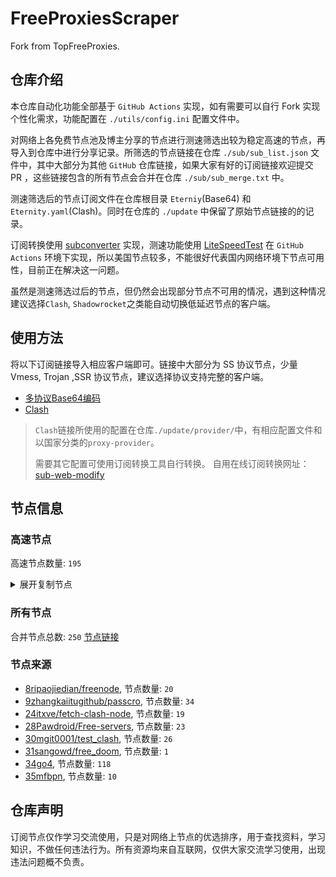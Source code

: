 # FreeProxiesScraper

Fork from TopFreeProxies.

## 仓库介绍
本仓库自动化功能全部基于 `GitHub Actions` 实现，如有需要可以自行 Fork 实现个性化需求，功能配置在 `./utils/config.ini` 配置文件中。

对网络上各免费节点池及博主分享的节点进行测速筛选出较为稳定高速的节点，再导入到仓库中进行分享记录。所筛选的节点链接在仓库 `./sub/sub_list.json` 文件中，其中大部分为其他 `GitHub` 仓库链接，如果大家有好的订阅链接欢迎提交 PR ，这些链接包含的所有节点会合并在仓库 `./sub/sub_merge.txt` 中。

测速筛选后的节点订阅文件在仓库根目录 `Eterniy`(Base64) 和 `Eternity.yaml`(Clash)。同时在仓库的 `./update` 中保留了原始节点链接的的记录。

订阅转换使用 [subconverter](https://github.com/tindy2013/subconverter) 实现，测速功能使用 [LiteSpeedTest](https://github.com/xxf098/LiteSpeedTest) 在 `GitHub Actions` 环境下实现，所以美国节点较多，不能很好代表国内网络环境下节点可用性，目前正在解决这一问题。

虽然是测速筛选过后的节点，但仍然会出现部分节点不可用的情况，遇到这种情况建议选择`Clash`, `Shadowrocket`之类能自动切换低延迟节点的客户端。

## 使用方法
将以下订阅链接导入相应客户端即可。链接中大部分为 SS 协议节点，少量 Vmess, Trojan ,SSR 协议节点，建议选择协议支持完整的客户端。

- [多协议Base64编码](https://raw.githubusercontent.com/tony0392/mfbpn/master/Eternity)
- [Clash](https://raw.githubusercontent.com/tony0392/mfbpn/master/Eternity.yaml)

>`Clash`链接所使用的配置在仓库`./update/provider/`中，有相应配置文件和以国家分类的`proxy-provider`。
>
>需要其它配置可使用订阅转换工具自行转换。
>自用在线订阅转换网址：[sub-web-modify](https://sub.v1.mk/)

## 节点信息
### 高速节点
高速节点数量: `195`
<details>
  <summary>展开复制节点</summary>

    vmess://eyJ2IjoiMiIsInBzIjoiQ05fc3BlZWRub2RlXzAwMDMiLCJhZGQiOiIxMjAuMTk4LjcxLjIxNCIsInBvcnQiOiIzNDQ5MyIsInR5cGUiOiJub25lIiwiaWQiOiI0MTgwNDhhZi1hMjkzLTRiOTktOWIwYy05OGNhMzU4MGRkMjQiLCJhaWQiOiI2NCIsIm5ldCI6InRjcCIsInBhdGgiOiIvIiwiaG9zdCI6IiIsInRscyI6IiJ9
    vmess://eyJ2IjoiMiIsInBzIjoiQ05fc3BlZWRub2RlXzAwMDQiLCJhZGQiOiIxODMuMjM2LjQ4LjE2MyIsInBvcnQiOiI0MDAwMiIsInR5cGUiOiJub25lIiwiaWQiOiI0MTgwNDhhZi1hMjkzLTRiOTktOWIwYy05OGNhMzU4MGRkMjQiLCJhaWQiOiI2NCIsIm5ldCI6InRjcCIsInBhdGgiOiIvIiwiaG9zdCI6IiIsInRscyI6IiJ9
    vmess://eyJ2IjoiMiIsInBzIjoiSEtfc3BlZWRub2RlXzAwMDciLCJhZGQiOiI4LjIxOC4xMDIuODMiLCJwb3J0IjoiMzQ1NiIsInR5cGUiOiJub25lIiwiaWQiOiJmMjBlNmJkYS1jMDA3LTRmZjktYmUzZC0wYWFmMTI1YmM2M2EiLCJhaWQiOiIwIiwibmV0Ijoid3MiLCJwYXRoIjoiL3NlcnYwMD9lZD0yMDQ4IiwiaG9zdCI6ImFyZ285LnpqY2NjLm55Yy5tbiIsInRscyI6InRscyJ9
    vmess://eyJ2IjoiMiIsInBzIjoiSlBfc3BlZWRub2RlXzAwMDkiLCJhZGQiOiI0My4yMDcuNzguMjEyIiwicG9ydCI6IjQ0MyIsInR5cGUiOiJub25lIiwiaWQiOiJmMjBlNmJkYS1jMDA3LTRmZjktYmUzZC0wYWFmMTI1YmM2M2EiLCJhaWQiOiIwIiwibmV0Ijoid3MiLCJwYXRoIjoiL3NlcnYwMD9lZD0yMDQ4IiwiaG9zdCI6ImFyZ285LnpqY2NjLm55Yy5tbiIsInRscyI6InRscyJ9
    ss://YWVzLTI1Ni1jZmI6YW1hem9uc2tyMDU@3.38.103.161:443#KR_speednode_0010
    ss://YWVzLTI1Ni1jZmI6YW1hem9uc2tyMDU@3.38.182.255:443#KR_speednode_0011
    ss://YWVzLTI1Ni1jZmI6YW1hem9uc2tyMDU@3.38.212.48:443#KR_speednode_0012
    ss://YWVzLTI1Ni1jZmI6YW1hem9uc2tyMDU@52.79.248.193:443#KR_speednode_0013
    ss://YWVzLTI1Ni1jZmI6YW1hem9uc2tyMDU@15.165.76.242:443#KR_speednode_0014
    ss://YWVzLTI1Ni1jZmI6YW1hem9uc2tyMDU@43.203.122.162:443#KR_speednode_0015
    ss://YWVzLTI1Ni1jZmI6YW1hem9uc2tyMDU@3.34.255.220:443#KR_speednode_0016
    ss://YWVzLTI1Ni1jZmI6YW1hem9uc2tyMDU@43.203.141.93:443#KR_speednode_0017
    ss://YWVzLTI1Ni1jZmI6YW1hem9uc2tyMDU@3.38.193.1:443#KR_speednode_0018
    ss://YWVzLTI1Ni1jZmI6YW1hem9uc2tyMDU@54.180.232.93:443#KR_speednode_0019
    ss://YWVzLTI1Ni1jZmI6YW1hem9uc2tyMDU@3.1.79.116:443#SG_speednode_0023
    vmess://eyJ2IjoiMiIsInBzIjoiU0dfc3BlZWRub2RlXzAwMjQiLCJhZGQiOiIzLjAuNTAuNjkiLCJwb3J0IjoiNDQzIiwidHlwZSI6Im5vbmUiLCJpZCI6ImYyMGU2YmRhLWMwMDctNGZmOS1iZTNkLTBhYWYxMjViYzYzYSIsImFpZCI6IjAiLCJuZXQiOiJ3cyIsInBhdGgiOiIvc2VydjAwP2VkPTIwNDgiLCJob3N0IjoiYXJnbzkuempjY2MubnljLm1uIiwidGxzIjoidGxzIn0=
    ss://YWVzLTI1Ni1jZmI6YW1hem9uc2tyMDU@54.191.252.235:443#US_speednode_0026
    ss://YWVzLTI1Ni1jZmI6YW1hem9uc2tyMDU@54.201.174.149:443#US_speednode_0027
    ss://YWVzLTI1Ni1jZmI6YW1hem9uc2tyMDU@34.222.132.123:443#US_speednode_0028
    ss://YWVzLTI1Ni1jZmI6YW1hem9uc2tyMDU@52.12.174.108:443#US_speednode_0029
    ss://YWVzLTI1Ni1jZmI6YW1hem9uc2tyMDU@52.41.180.11:443#US_speednode_0030
    ss://cmM0LW1kNToxNGZGUHJiZXpFM0hEWnpzTU9yNg@79.110.53.169:8080#US_speednode_0037
    ss://YWVzLTI1Ni1jZmI6YW1hem9uc2tyMDU@52.41.180.11:443#US_speednode_0041
    vmess://eyJ2IjoiMiIsInBzIjoiVVNfc3BlZWRub2RlXzAwNDYiLCJhZGQiOiI4OS4yMTMuMTgyLjI0NiIsInBvcnQiOiI2MDAwMiIsInR5cGUiOiJub25lIiwiaWQiOiJmMjBlNmJkYS1jMDA3LTRmZjktYmUzZC0wYWFmMTI1YmM2M2EiLCJhaWQiOiIwIiwibmV0Ijoid3MiLCJwYXRoIjoiL3NlcnYwMD9lZD0yMDQ4IiwiaG9zdCI6ImFyZ285LnpqY2NjLm55Yy5tbiIsInRscyI6InRscyJ9
    trojan://94d219c9-1afc-4d42-b090-8b3794764380@160.30.21.105:443?allowInsecure=1&sni=std1.loadingip.com#VN_speednode_0048
    ss://Y2hhY2hhMjAtaWV0Zi1wb2x5MTMwNTozVmtib3dmMFBMSEprVk1tUEZqY0E3aS9qMEFCYjZFYll0YmUvWHJ3dWRzPQ@138.124.51.236:59923#_CH_%E7%91%9E%E5%A3%AB
    trojan://telegram-id-directvpn@51.21.144.79:22222?allowInsecure=1&sni=trojan.burgerip.co.uk#_GB_%E8%8B%B1%E5%9B%BD
    trojan://telegram-id-privatevpns@18.135.56.233:22222?allowInsecure=1&sni=trojan.burgerip.co.uk#_GB_%E8%8B%B1%E5%9B%BD_1
    trojan://3648425794742788096@5.8.35.208:443?allowInsecure=1&sni=loving-boa.treefrog761.one#_NL_%E8%8D%B7%E5%85%B0
    trojan://3648425794742788096@5.8.35.140:443?allowInsecure=1&sni=prime-gator.treefrog761.one#_NL_%E8%8D%B7%E5%85%B0_1
    trojan://3648425794742788096@prime-gator.treefrog761.one:443?allowInsecure=1&sni=prime-gator.treefrog761.one#_NL_%E8%8D%B7%E5%85%B0_2
    ss://YWVzLTI1Ni1jZmI6UzdLd1V1N3lCeTU4UzNHYQ@217.30.10.18:9042#_RU_%E4%BF%84%E7%BD%97%E6%96%AF
    ss://YWVzLTI1Ni1jZmI6R0E5S3plRWd2ZnhOcmdtTQ@217.30.10.18:9019#_RU_%E4%BF%84%E7%BD%97%E6%96%AF_1
    ss://YWVzLTI1Ni1jZmI6VVRKQTU3eXBrMlhLUXBubQ@217.30.10.18:9033#_RU_%E4%BF%84%E7%BD%97%E6%96%AF_2
    ss://YWVzLTI1Ni1jZmI6ZjYzZ2c4RXJ1RG5Vcm16NA@217.30.10.18:9010#_RU_%E4%BF%84%E7%BD%97%E6%96%AF_3
    ss://YWVzLTI1Ni1jZmI6VFBxWDhlZGdiQVVSY0FNYg@217.30.10.18:9079#_RU_%E4%BF%84%E7%BD%97%E6%96%AF_4
    ss://YWVzLTI1Ni1jZmI6QmVqclF2dHU5c3FVZU51Wg@217.30.10.18:9024#_RU_%E4%BF%84%E7%BD%97%E6%96%AF_5
    trojan://telegram-id-privatevpns@13.53.219.1:22222?allowInsecure=1&sni=trojan.burgerip.co.uk#_SE_%E7%91%9E%E5%85%B8-%3E%F0%9F%87%BA%F0%9F%87%B8_US_%E7%BE%8E%E5%9B%BD
    ss://cmM0LW1kNToxNGZGUHJiZXpFM0hEWnpzTU9yNg@169.150.210.233:8080#_US_%E7%BE%8E%E5%9B%BD
    trojan://telegram-id-directvpn@63.176.226.168:22222?allowInsecure=1&sni=trojan.burgerip.co.uk#_US_%E7%BE%8E%E5%9B%BD_10
    ss://YWVzLTI1Ni1jZmI6YW1hem9uc2tyMDU@35.91.173.159:443#_US_%E7%BE%8E%E5%9B%BD_3
    ss://YWVzLTI1Ni1jZmI6YW1hem9uc2tyMDU@52.89.164.115:443#_US_%E7%BE%8E%E5%9B%BD_6
    ss://YWVzLTI1Ni1jZmI6YW1hem9uc2tyMDU@34.215.84.62:443#_US_%E7%BE%8E%E5%9B%BD_7
    trojan://telegram-id-privatevpns@13.42.222.251:22222?allowInsecure=1&sni=trojan.burgerip.co.uk#_US_%E7%BE%8E%E5%9B%BD_9
    vmess://eyJ2IjoiMiIsInBzIjoi5Lit5Zu9IC0g6aaZ5rivIC0gQ1RHIFNlcnZlciBMdGQuIC0gNiIsImFkZCI6IjE4My4yMzYuNTEuMjMiLCJwb3J0IjoiNDEwMjAiLCJ0eXBlIjoibm9uZSIsImlkIjoiNDE4MDQ4YWYtYTI5My00Yjk5LTliMGMtOThjYTM1ODBkZDI0IiwiYWlkIjoiNjQiLCJuZXQiOiJ0Y3AiLCJwYXRoIjoiLyIsImhvc3QiOiJ0cm9qYW4uYnVyZ2VyaXAuY28udWsiLCJ0bHMiOiIifQ==
    vmess://eyJ2IjoiMiIsInBzIjoi5Lit5Zu9IC0g6aaZ5rivIC0gQ1RHIFNlcnZlciBMdGQuIC0gNyIsImFkZCI6IjEyMC4xOTguNzEuMjE0IiwicG9ydCI6IjM0NDkzIiwidHlwZSI6Im5vbmUiLCJpZCI6IjQxODA0OGFmLWEyOTMtNGI5OS05YjBjLTk4Y2EzNTgwZGQyNCIsImFpZCI6IjY0IiwibmV0IjoidGNwIiwicGF0aCI6Ii8iLCJob3N0IjoidHJvamFuLmJ1cmdlcmlwLmNvLnVrIiwidGxzIjoiIn0=
    vmess://eyJ2IjoiMiIsInBzIjoi5Lit5Zu9IC0g6aaZ5rivIC0gQ1RHIFNlcnZlciBMdGQuIC0gOSIsImFkZCI6IjE4My4yMzYuNTEuMjMiLCJwb3J0IjoiNTE3MDQiLCJ0eXBlIjoibm9uZSIsImlkIjoiNDE4MDQ4YWYtYTI5My00Yjk5LTliMGMtOThjYTM1ODBkZDI0IiwiYWlkIjoiNjQiLCJuZXQiOiJ0Y3AiLCJwYXRoIjoiLyIsImhvc3QiOiJ0cm9qYW4uYnVyZ2VyaXAuY28udWsiLCJ0bHMiOiIifQ==
    vmess://eyJ2IjoiMiIsInBzIjoi5Lit5Zu9IC0g6aaZ5rivIC0gSHl0cm9uIE5ldHdvcmsgU2VydmljZXMgTGltaXRlZCAtIDEiLCJhZGQiOiIxMDQuMTcuMjEzLjI0MSIsInBvcnQiOiI4MCIsInR5cGUiOiJub25lIiwiaWQiOiJhYTZkZGQyZi1kMWNmLTRhNTItYmExYi0yNjQwYzQxYTc4NTYiLCJhaWQiOiIwIiwibmV0Ijoid3MiLCJwYXRoIjoiLyIsImhvc3QiOiJnb3N0Lm5haXVuY2xpZW50LnRvcCIsInRscyI6IiJ9
    vmess://eyJ2IjoiMiIsInBzIjoi5Lit5Zu9IC0g6aaZ5rivIC0gSHl0cm9uIE5ldHdvcmsgU2VydmljZXMgTGltaXRlZCAtIDIiLCJhZGQiOiJnb3N0LmNsb3VkZmxhcmUuMTgyNjgyLnh5eiIsInBvcnQiOiI4MCIsInR5cGUiOiJub25lIiwiaWQiOiJhYTZkZGQyZi1kMWNmLTRhNTItYmExYi0yNjQwYzQxYTc4NTYiLCJhaWQiOiIwIiwibmV0Ijoid3MiLCJwYXRoIjoiLyIsImhvc3QiOiJnb3N0Lm5haXVuY2xpZW50LnRvcCIsInRscyI6IiJ9
    vmess://eyJ2IjoiMiIsInBzIjoi5Lit5Zu9IC0g6aaZ5rivIC0gSHl0cm9uIE5ldHdvcmsgU2VydmljZXMgTGltaXRlZCAtIDMiLCJhZGQiOiIxMDQuMTkuNDguMjM2IiwicG9ydCI6IjgwIiwidHlwZSI6Im5vbmUiLCJpZCI6ImFhNmRkZDJmLWQxY2YtNGE1Mi1iYTFiLTI2NDBjNDFhNzg1NiIsImFpZCI6IjAiLCJuZXQiOiJ3cyIsInBhdGgiOiIvIiwiaG9zdCI6IiIsInRscyI6IiJ9
    vmess://eyJ2IjoiMiIsInBzIjoi5Lit5Zu9IC0g6aaZ5rivIC0gSHl0cm9uIE5ldHdvcmsgU2VydmljZXMgTGltaXRlZCAtIDQiLCJhZGQiOiIxOTguNDEuMjA5LjcwIiwicG9ydCI6IjgwIiwidHlwZSI6Im5vbmUiLCJpZCI6ImFhNmRkZDJmLWQxY2YtNGE1Mi1iYTFiLTI2NDBjNDFhNzg1NiIsImFpZCI6IjAiLCJuZXQiOiJ3cyIsInBhdGgiOiIvIiwiaG9zdCI6IiIsInRscyI6IiJ9
    vmess://eyJ2IjoiMiIsInBzIjoi5Lit5Zu9IC0g6aaZ5rivIC0gUmFja2lwIENvbnN1bHRhbmN5IFB0ZS4gTFREIC0gNSIsImFkZCI6IjE4My4yMzYuNDguMTYzIiwicG9ydCI6IjQwMDAyIiwidHlwZSI6Im5vbmUiLCJpZCI6IjQxODA0OGFmLWEyOTMtNGI5OS05YjBjLTk4Y2EzNTgwZGQyNCIsImFpZCI6IjY0IiwibmV0IjoidGNwIiwicGF0aCI6Ii8iLCJob3N0IjoiIiwidGxzIjoiIn0=
    ss://Y2hhY2hhMjAtaWV0Zi1wb2x5MTMwNToxMzk2OTk2ZS1iMzZhLTQxZDAtYmRhMi0yOTYyMDcxZmM5MGM@vip.baima360.com:23499#%E4%BF%84%E7%BD%97%E6%96%AF%5B01%5D%E4%B8%AD%E8%BD%AC
    trojan://telegram-id-directvpn@99.79.91.235:22222?allowInsecure=1&sni=trojan.burgerip.co.uk#%E5%8A%A0%E6%8B%BF%E5%A4%A7%20-%20%E5%A4%9A%E4%BC%A6%E5%A4%9A%20-%20Amazon.com%2C%20Inc.%20-%203
    trojan://aa6ddd2f-d1cf-4a52-ba1b-2640c41a7856@8dab945f6519cada5b92a0149679c88d.v1.cac.node-is.green:47249?allowInsecure=1&sni=ca1.bilibili.com#%E5%8A%A0%E6%8B%BF%E5%A4%A7%20-%20%E5%A4%9A%E4%BC%A6%E5%A4%9A%20-%20TGs4%20Networks%20Inc.%20-%201
    trojan://aa6ddd2f-d1cf-4a52-ba1b-2640c41a7856@bf2cbe59ba59df8e23183167727d3f23.v1.cac.node-is.green:41143?allowInsecure=1&sni=ca1.bilibili.com#%E5%8A%A0%E6%8B%BF%E5%A4%A7%20-%20%E5%A4%9A%E4%BC%A6%E5%A4%9A%20-%20TGs4%20Networks%20Inc.%20-%202
    trojan://aa6ddd2f-d1cf-4a52-ba1b-2640c41a7856@f46b3f65e076124c635c50538527e26d.v1.cac.node-is.green:41143?allowInsecure=1&sni=ca1.bilibili.com#%E5%8A%A0%E6%8B%BF%E5%A4%A7%20-%20%E5%A4%9A%E4%BC%A6%E5%A4%9A%20-%20TGs4%20Networks%20Inc.%20-%204
    ss://Y2hhY2hhMjAtaWV0Zi1wb2x5MTMwNToxMzk2OTk2ZS1iMzZhLTQxZDAtYmRhMi0yOTYyMDcxZmM5MGM@vip.baima360.com:29292#%E5%8A%A0%E6%8B%BF%E5%A4%A7%5B01%5D%E4%B8%AD%E8%BD%AC
    trojan://aa6ddd2f-d1cf-4a52-ba1b-2640c41a7856@70e79034ad58a5cefae4615ec8e84404.v1.cac.node-is.green:45181?allowInsecure=1&sni=de1.bilibili.com#%E5%8D%A2%E6%A3%AE%E5%A0%A1%20-%20%E7%9B%A7%E6%A3%AE%E5%A0%A1%E5%B8%82%20-%20FranTech%20Solutions%20-%201
    trojan://aa6ddd2f-d1cf-4a52-ba1b-2640c41a7856@abf4a13f063dfe2373df11fe8b9ba0b4.v1.cac.node-is.green:45181?allowInsecure=1&sni=de1.bilibili.com#%E5%8D%A2%E6%A3%AE%E5%A0%A1%20-%20%E7%9B%A7%E6%A3%AE%E5%A0%A1%E5%B8%82%20-%20FranTech%20Solutions%20-%202
    trojan://aa6ddd2f-d1cf-4a52-ba1b-2640c41a7856@16.163.123.103:45181?allowInsecure=1&sni=de1.bilibili.com#%E5%8D%A2%E6%A3%AE%E5%A0%A1%20-%20%E7%9B%A7%E6%A3%AE%E5%A0%A1%E5%B8%82%20-%20FranTech%20Solutions%20-%203
    vmess://eyJ2IjoiMiIsInBzIjoi5Y2w5bqmIFYyQ1JPU1MuQ09NIiwiYWRkIjoiMjAyLjc4LjE2Mi41IiwicG9ydCI6IjQ0MyIsInR5cGUiOiJub25lIiwiaWQiOiIxMTgyODdkMi1lOTY4LTQyZTEtODBkMC0xMmZhMmY1ZDM4ZDYiLCJhaWQiOiIwIiwibmV0Ijoid3MiLCJwYXRoIjoiLyIsImhvc3QiOiJzYWhhbmQuc2VydmVtaW5lY3JhZnQubmV0IiwidGxzIjoidGxzIn0=
    trojan://1396996e-b36a-41d0-bda2-2962071fc90c@pop.6801ae4e-545d-471e-8de5-413dc61b505b.heima360.cc:443?allowInsecure=1&sni=pop.6801ae4e-545d-471e-8de5-413dc61b505b.heima360.cc#%E5%8D%B0%E5%BA%A6%5B01%5D
    ss://Y2hhY2hhMjAtaWV0Zi1wb2x5MTMwNToxMzk2OTk2ZS1iMzZhLTQxZDAtYmRhMi0yOTYyMDcxZmM5MGM@vip.baima360.com:41004#%E5%8F%B0%E6%B9%BE%5B01%5D%E4%B8%AD%E8%BD%AC
    trojan://ouo@210.61.97.241:81?allowInsecure=1&sni=tr.koiok.us.kg&ws=1&wspath=%2525252F%2525253Fed%2525253D2560#%E5%8F%B0%E6%B9%BE%7C%40ripaojiedian
    ss://Y2hhY2hhMjAtaWV0Zi1wb2x5MTMwNTpCb2cwRUxtTU05RFN4RGRR@157.175.30.145:443#%E5%B7%B4%E6%9E%97%20Amazon%E6%95%B0%E6%8D%AE%E4%B8%AD%E5%BF%83
    ss://Y2hhY2hhMjAtaWV0Zi1wb2x5MTMwNToxMzk2OTk2ZS1iMzZhLTQxZDAtYmRhMi0yOTYyMDcxZmM5MGM@vip.baima360.com:30752#%E5%B7%B4%E8%A5%BF%5B01%5D%E4%B8%AD%E8%BD%AC
    ss://Y2hhY2hhMjAtaWV0Zi1wb2x5MTMwNTpZZXVkM3FnNTh2djNtZ3UvU0lXLzJjSXBodGltTVlzVEhHQkkxakFLRi9BPQ@3.v2.a.www.speedtest.net.2.op.jahesh-tolid.website:443#%E5%BE%B7%E5%9B%BD%20-%20%E7%BA%BD%E4%BC%A6%E5%A0%A1%20-%20Hetzner%20Online%20GmbH%20-%201
    ss://Y2hhY2hhMjAtaWV0Zi1wb2x5MTMwNToxMzk2OTk2ZS1iMzZhLTQxZDAtYmRhMi0yOTYyMDcxZmM5MGM@vip.baima360.com:55997#%E5%BE%B7%E5%9B%BD%5B01%5D%E4%B8%AD%E8%BD%AC
    ss://Y2hhY2hhMjAtaWV0Zi1wb2x5MTMwNTpkNjEwNWJiZC1iZTBkLTQ1YjItODJhZC0zMWZkMTA3MWMxZDI@service.ouluyun9803.com:20005#%E6%84%8F%E5%A4%A7%E5%88%A9%20V2CROSS.COM
    vmess://eyJ2IjoiMiIsInBzIjoi5o235YWLIiwiYWRkIjoiNjYuMjM1LjIwMC4yMiIsInBvcnQiOiI4NDQzIiwidHlwZSI6Im5vbmUiLCJpZCI6IjgyNDFkZGM4LWI1YzUtNDc3OC05NjM1LTMzMTcwMGM2ZmY0OCIsImFpZCI6IjAiLCJuZXQiOiJ3cyIsInBhdGgiOiIvIiwiaG9zdCI6ImprLnlsa2EudXMua2ciLCJ0bHMiOiJ0bHMifQ==
    vmess://eyJ2IjoiMiIsInBzIjoi5o235YWLIDEwIiwiYWRkIjoiMTcwLjExNC40Ni4xMzkiLCJwb3J0IjoiODQ0MyIsInR5cGUiOiJub25lIiwiaWQiOiI4MjQxZGRjOC1iNWM1LTQ3NzgtOTYzNS0zMzE3MDBjNmZmNDgiLCJhaWQiOiIwIiwibmV0Ijoid3MiLCJwYXRoIjoiLyIsImhvc3QiOiJqay55bGthLnVzLmtnIiwidGxzIjoidGxzIn0=
    vmess://eyJ2IjoiMiIsInBzIjoi5o235YWLIDExIiwiYWRkIjoiNDYuMjU0LjkyLjQ1IiwicG9ydCI6Ijg0NDMiLCJ0eXBlIjoibm9uZSIsImlkIjoiODI0MWRkYzgtYjVjNS00Nzc4LTk2MzUtMzMxNzAwYzZmZjQ4IiwiYWlkIjoiMCIsIm5ldCI6IndzIiwicGF0aCI6Ii8iLCJob3N0IjoiamsueWxrYS51cy5rZyIsInRscyI6InRscyJ9
    vmess://eyJ2IjoiMiIsInBzIjoi5o235YWLIDEyIiwiYWRkIjoiMTkzLjkuNDkuODkiLCJwb3J0IjoiODQ0MyIsInR5cGUiOiJub25lIiwiaWQiOiI4MjQxZGRjOC1iNWM1LTQ3NzgtOTYzNS0zMzE3MDBjNmZmNDgiLCJhaWQiOiIwIiwibmV0Ijoid3MiLCJwYXRoIjoiLyIsImhvc3QiOiJqay55bGthLnVzLmtnIiwidGxzIjoidGxzIn0=
    vmess://eyJ2IjoiMiIsInBzIjoi5o235YWLIDEzIiwiYWRkIjoiMTg4LjQyLjg5LjE4NiIsInBvcnQiOiI4NDQzIiwidHlwZSI6Im5vbmUiLCJpZCI6IjgyNDFkZGM4LWI1YzUtNDc3OC05NjM1LTMzMTcwMGM2ZmY0OCIsImFpZCI6IjAiLCJuZXQiOiJ3cyIsInBhdGgiOiIvIiwiaG9zdCI6ImprLnlsa2EudXMua2ciLCJ0bHMiOiJ0bHMifQ==
    vmess://eyJ2IjoiMiIsInBzIjoi5o235YWLIDE0IiwiYWRkIjoiNS4xMC4yNDUuMjAyIiwicG9ydCI6Ijg0NDMiLCJ0eXBlIjoibm9uZSIsImlkIjoiODI0MWRkYzgtYjVjNS00Nzc4LTk2MzUtMzMxNzAwYzZmZjQ4IiwiYWlkIjoiMCIsIm5ldCI6IndzIiwicGF0aCI6Ii8iLCJob3N0IjoiamsueWxrYS51cy5rZyIsInRscyI6InRscyJ9
    vmess://eyJ2IjoiMiIsInBzIjoi5o235YWLIDE1IiwiYWRkIjoiMzEuMjIuMTE2LjEzNiIsInBvcnQiOiI4NDQzIiwidHlwZSI6Im5vbmUiLCJpZCI6IjgyNDFkZGM4LWI1YzUtNDc3OC05NjM1LTMzMTcwMGM2ZmY0OCIsImFpZCI6IjAiLCJuZXQiOiJ3cyIsInBhdGgiOiIvIiwiaG9zdCI6ImprLnlsa2EudXMua2ciLCJ0bHMiOiJ0bHMifQ==
    vmess://eyJ2IjoiMiIsInBzIjoi5o235YWLIDE2IiwiYWRkIjoiODkuMTE3LjExMi4yMzUiLCJwb3J0IjoiODQ0MyIsInR5cGUiOiJub25lIiwiaWQiOiI4MjQxZGRjOC1iNWM1LTQ3NzgtOTYzNS0zMzE3MDBjNmZmNDgiLCJhaWQiOiIwIiwibmV0Ijoid3MiLCJwYXRoIjoiLyIsImhvc3QiOiJqay55bGthLnVzLmtnIiwidGxzIjoidGxzIn0=
    vmess://eyJ2IjoiMiIsInBzIjoi5o235YWLIDE3IiwiYWRkIjoiOTQuMjQyLjIzMS4zNSIsInBvcnQiOiI4NDQzIiwidHlwZSI6Im5vbmUiLCJpZCI6IjgyNDFkZGM4LWI1YzUtNDc3OC05NjM1LTMzMTcwMGM2ZmY0OCIsImFpZCI6IjAiLCJuZXQiOiJ3cyIsInBhdGgiOiIvIiwiaG9zdCI6ImprLnlsa2EudXMua2ciLCJ0bHMiOiJ0bHMifQ==
    vmess://eyJ2IjoiMiIsInBzIjoi5o235YWLIDE4IiwiYWRkIjoiOTQuMjQyLjIzMC4xMTkiLCJwb3J0IjoiODQ0MyIsInR5cGUiOiJub25lIiwiaWQiOiI4MjQxZGRjOC1iNWM1LTQ3NzgtOTYzNS0zMzE3MDBjNmZmNDgiLCJhaWQiOiIwIiwibmV0Ijoid3MiLCJwYXRoIjoiLyIsImhvc3QiOiJqay55bGthLnVzLmtnIiwidGxzIjoidGxzIn0=
    vmess://eyJ2IjoiMiIsInBzIjoi5o235YWLIDE5IiwiYWRkIjoiMTg1LjE0Ni4xNzMuOTUiLCJwb3J0IjoiODQ0MyIsInR5cGUiOiJub25lIiwiaWQiOiI4MjQxZGRjOC1iNWM1LTQ3NzgtOTYzNS0zMzE3MDBjNmZmNDgiLCJhaWQiOiIwIiwibmV0Ijoid3MiLCJwYXRoIjoiLyIsImhvc3QiOiJqay55bGthLnVzLmtnIiwidGxzIjoidGxzIn0=
    vmess://eyJ2IjoiMiIsInBzIjoi5o235YWLIDIiLCJhZGQiOiIxOTMuMjI3Ljk5LjE2MCIsInBvcnQiOiI4NDQzIiwidHlwZSI6Im5vbmUiLCJpZCI6IjgyNDFkZGM4LWI1YzUtNDc3OC05NjM1LTMzMTcwMGM2ZmY0OCIsImFpZCI6IjAiLCJuZXQiOiJ3cyIsInBhdGgiOiIvIiwiaG9zdCI6ImprLnlsa2EudXMua2ciLCJ0bHMiOiJ0bHMifQ==
    vmess://eyJ2IjoiMiIsInBzIjoi5o235YWLIDIwIiwiYWRkIjoiMTgxLjIxNC4xLjMiLCJwb3J0IjoiODQ0MyIsInR5cGUiOiJub25lIiwiaWQiOiI4MjQxZGRjOC1iNWM1LTQ3NzgtOTYzNS0zMzE3MDBjNmZmNDgiLCJhaWQiOiIwIiwibmV0Ijoid3MiLCJwYXRoIjoiLyIsImhvc3QiOiJqay55bGthLnVzLmtnIiwidGxzIjoidGxzIn0=
    vmess://eyJ2IjoiMiIsInBzIjoi5o235YWLIDIxIiwiYWRkIjoiOTIuNTMuMTg5LjE1MSIsInBvcnQiOiI4NDQzIiwidHlwZSI6Im5vbmUiLCJpZCI6IjgyNDFkZGM4LWI1YzUtNDc3OC05NjM1LTMzMTcwMGM2ZmY0OCIsImFpZCI6IjAiLCJuZXQiOiJ3cyIsInBhdGgiOiIvIiwiaG9zdCI6ImprLnlsa2EudXMua2ciLCJ0bHMiOiJ0bHMifQ==
    vmess://eyJ2IjoiMiIsInBzIjoi5o235YWLIDIyIiwiYWRkIjoiMTA0LjEyOS4xNjYuNTMiLCJwb3J0IjoiODQ0MyIsInR5cGUiOiJub25lIiwiaWQiOiI4MjQxZGRjOC1iNWM1LTQ3NzgtOTYzNS0zMzE3MDBjNmZmNDgiLCJhaWQiOiIwIiwibmV0Ijoid3MiLCJwYXRoIjoiLyIsImhvc3QiOiJqay55bGthLnVzLmtnIiwidGxzIjoidGxzIn0=
    vmess://eyJ2IjoiMiIsInBzIjoi5o235YWLIDIzIiwiYWRkIjoiNS4xODIuODQuMTg3IiwicG9ydCI6Ijg0NDMiLCJ0eXBlIjoibm9uZSIsImlkIjoiODI0MWRkYzgtYjVjNS00Nzc4LTk2MzUtMzMxNzAwYzZmZjQ4IiwiYWlkIjoiMCIsIm5ldCI6IndzIiwicGF0aCI6Ii8iLCJob3N0IjoiamsueWxrYS51cy5rZyIsInRscyI6InRscyJ9
    vmess://eyJ2IjoiMiIsInBzIjoi5o235YWLIDI0IiwiYWRkIjoiNjIuNzIuMTY2LjMiLCJwb3J0IjoiODQ0MyIsInR5cGUiOiJub25lIiwiaWQiOiI4MjQxZGRjOC1iNWM1LTQ3NzgtOTYzNS0zMzE3MDBjNmZmNDgiLCJhaWQiOiIwIiwibmV0Ijoid3MiLCJwYXRoIjoiLyIsImhvc3QiOiJqay55bGthLnVzLmtnIiwidGxzIjoidGxzIn0=
    vmess://eyJ2IjoiMiIsInBzIjoi5o235YWLIDI1IiwiYWRkIjoiOTIuNjAuNzQuMTQ4IiwicG9ydCI6Ijg0NDMiLCJ0eXBlIjoibm9uZSIsImlkIjoiODI0MWRkYzgtYjVjNS00Nzc4LTk2MzUtMzMxNzAwYzZmZjQ4IiwiYWlkIjoiMCIsIm5ldCI6IndzIiwicGF0aCI6Ii8iLCJob3N0IjoiamsueWxrYS51cy5rZyIsInRscyI6InRscyJ9
    vmess://eyJ2IjoiMiIsInBzIjoi5o235YWLIDI2IiwiYWRkIjoiMTY4LjEwMC42LjE5MCIsInBvcnQiOiI4NDQzIiwidHlwZSI6Im5vbmUiLCJpZCI6IjgyNDFkZGM4LWI1YzUtNDc3OC05NjM1LTMzMTcwMGM2ZmY0OCIsImFpZCI6IjAiLCJuZXQiOiJ3cyIsInBhdGgiOiIvIiwiaG9zdCI6ImprLnlsa2EudXMua2ciLCJ0bHMiOiJ0bHMifQ==
    vmess://eyJ2IjoiMiIsInBzIjoi5o235YWLIDI3IiwiYWRkIjoiNjYuODEuMjQ3LjQwIiwicG9ydCI6Ijg0NDMiLCJ0eXBlIjoibm9uZSIsImlkIjoiODI0MWRkYzgtYjVjNS00Nzc4LTk2MzUtMzMxNzAwYzZmZjQ4IiwiYWlkIjoiMCIsIm5ldCI6IndzIiwicGF0aCI6Ii8iLCJob3N0IjoiamsueWxrYS51cy5rZyIsInRscyI6InRscyJ9
    vmess://eyJ2IjoiMiIsInBzIjoi5o235YWLIDI4IiwiYWRkIjoiMjcuNTAuNDguMTg4IiwicG9ydCI6Ijg0NDMiLCJ0eXBlIjoibm9uZSIsImlkIjoiODI0MWRkYzgtYjVjNS00Nzc4LTk2MzUtMzMxNzAwYzZmZjQ4IiwiYWlkIjoiMCIsIm5ldCI6IndzIiwicGF0aCI6Ii8iLCJob3N0IjoiamsueWxrYS51cy5rZyIsInRscyI6InRscyJ9
    vmess://eyJ2IjoiMiIsInBzIjoi5o235YWLIDMiLCJhZGQiOiI5Mi41My4xOTEuNTYiLCJwb3J0IjoiODQ0MyIsInR5cGUiOiJub25lIiwiaWQiOiI4MjQxZGRjOC1iNWM1LTQ3NzgtOTYzNS0zMzE3MDBjNmZmNDgiLCJhaWQiOiIwIiwibmV0Ijoid3MiLCJwYXRoIjoiLyIsImhvc3QiOiJqay55bGthLnVzLmtnIiwidGxzIjoidGxzIn0=
    vmess://eyJ2IjoiMiIsInBzIjoi5o235YWLIDQiLCJhZGQiOiIxODUuMTguMjUwLjI0OSIsInBvcnQiOiI4NDQzIiwidHlwZSI6Im5vbmUiLCJpZCI6IjgyNDFkZGM4LWI1YzUtNDc3OC05NjM1LTMzMTcwMGM2ZmY0OCIsImFpZCI6IjAiLCJuZXQiOiJ3cyIsInBhdGgiOiIvIiwiaG9zdCI6ImprLnlsa2EudXMua2ciLCJ0bHMiOiJ0bHMifQ==
    vmess://eyJ2IjoiMiIsInBzIjoi5o235YWLIDUiLCJhZGQiOiI0Ni4yNTQuOTMuMTYzIiwicG9ydCI6Ijg0NDMiLCJ0eXBlIjoibm9uZSIsImlkIjoiODI0MWRkYzgtYjVjNS00Nzc4LTk2MzUtMzMxNzAwYzZmZjQ4IiwiYWlkIjoiMCIsIm5ldCI6IndzIiwicGF0aCI6Ii8iLCJob3N0IjoiamsueWxrYS51cy5rZyIsInRscyI6InRscyJ9
    vmess://eyJ2IjoiMiIsInBzIjoi5o235YWLIDYiLCJhZGQiOiIxNTQuMTk3LjEyMS4zNSIsInBvcnQiOiI4NDQzIiwidHlwZSI6Im5vbmUiLCJpZCI6IjgyNDFkZGM4LWI1YzUtNDc3OC05NjM1LTMzMTcwMGM2ZmY0OCIsImFpZCI6IjAiLCJuZXQiOiJ3cyIsInBhdGgiOiIvIiwiaG9zdCI6ImprLnlsa2EudXMua2ciLCJ0bHMiOiJ0bHMifQ==
    vmess://eyJ2IjoiMiIsInBzIjoi5o235YWLIDciLCJhZGQiOiIxNzYuMTI0LjIyMy4xNjgiLCJwb3J0IjoiODQ0MyIsInR5cGUiOiJub25lIiwiaWQiOiI4MjQxZGRjOC1iNWM1LTQ3NzgtOTYzNS0zMzE3MDBjNmZmNDgiLCJhaWQiOiIwIiwibmV0Ijoid3MiLCJwYXRoIjoiLyIsImhvc3QiOiJqay55bGthLnVzLmtnIiwidGxzIjoidGxzIn0=
    vmess://eyJ2IjoiMiIsInBzIjoi5o235YWLIDgiLCJhZGQiOiI3Ny4yMzIuMTQwLjE4MCIsInBvcnQiOiI4NDQzIiwidHlwZSI6Im5vbmUiLCJpZCI6IjgyNDFkZGM4LWI1YzUtNDc3OC05NjM1LTMzMTcwMGM2ZmY0OCIsImFpZCI6IjAiLCJuZXQiOiJ3cyIsInBhdGgiOiIvIiwiaG9zdCI6ImprLnlsa2EudXMua2ciLCJ0bHMiOiJ0bHMifQ==
    vmess://eyJ2IjoiMiIsInBzIjoi5o235YWLIDkiLCJhZGQiOiIxODUuMTc2LjI0Ljg2IiwicG9ydCI6Ijg0NDMiLCJ0eXBlIjoibm9uZSIsImlkIjoiODI0MWRkYzgtYjVjNS00Nzc4LTk2MzUtMzMxNzAwYzZmZjQ4IiwiYWlkIjoiMCIsIm5ldCI6IndzIiwicGF0aCI6Ii8iLCJob3N0IjoiamsueWxrYS51cy5rZyIsInRscyI6InRscyJ9
    ss://YWVzLTI1Ni1jZmI6YW1hem9uc2tyMDU@13.250.110.56:443#%E6%96%B0%E5%8A%A0%E5%9D%A1%20-%20%E6%96%B0%E5%8A%A0%E5%9D%A1%20-%20Amazon.com%2C%20Inc.%20-%202
    ss://cmM0LW1kNToxNGZGUHJiZXpFM0hEWnpzTU9yNg@68.183.227.45:8080#%E6%96%B0%E5%8A%A0%E5%9D%A1%20-%20%E6%96%B0%E5%8A%A0%E5%9D%A1%20-%20DigitalOcean%2C%20LLC%20-%201
    ss://YWVzLTI1Ni1nY206TE9ISTk2VzRNWTdVMlQ4VA@219.135.227.209:16003#%E6%96%B0%E5%8A%A0%E5%9D%A12%7C%40ripaojiedian
    trojan://1396996e-b36a-41d0-bda2-2962071fc90c@pop.09d21837-9b89-4490-92bf-eabf449e3321.heima360.cc:443?allowInsecure=1&sni=pop.09d21837-9b89-4490-92bf-eabf449e3321.heima360.cc#%E6%96%B0%E5%8A%A0%E5%9D%A1%5B02%5D
    vmess://eyJ2IjoiMiIsInBzIjoi5paw5Yqg5Z2hfEByaXBhb2ppZWRpYW4iLCJhZGQiOiJzZzEudGlsamtjLnRvcCIsInBvcnQiOiIzNDg0MyIsInR5cGUiOiJub25lIiwiaWQiOiI5MmRhZTAwNi1hMWJkLTNlZWEtODM3ZS02NGM4ZDA5YWIyOTEiLCJhaWQiOiIwIiwibmV0IjoidGNwIiwicGF0aCI6Ii8iLCJob3N0IjoicG9wLjA5ZDIxODM3LTliODktNDQ5MC05MmJmLWVhYmY0NDllMzMyMS5oZWltYTM2MC5jYyIsInRscyI6IiJ9
    ss://YWVzLTI1Ni1nY206Sko0UFNVN01OMVZSSE41WQ@219.135.227.209:18015#%E6%97%A5%E6%9C%AC2%7C%40ripaojiedian
    vmess://eyJ2IjoiMiIsInBzIjoi5pel5pysM3xAcmlwYW9qaWVkaWFuIiwiYWRkIjoianAxLnRpbGprYy50b3AiLCJwb3J0IjoiMzg5NTMiLCJ0eXBlIjoibm9uZSIsImlkIjoiOTJkYWUwMDYtYTFiZC0zZWVhLTgzN2UtNjRjOGQwOWFiMjkxIiwiYWlkIjoiMCIsIm5ldCI6InRjcCIsInBhdGgiOiIvIiwiaG9zdCI6InBvcC4wOWQyMTgzNy05Yjg5LTQ0OTAtOTJiZi1lYWJmNDQ5ZTMzMjEuaGVpbWEzNjAuY2MiLCJ0bHMiOiIifQ==
    ss://YWVzLTI1Ni1nY206WVVNVEtWOEVDU1hCUE5VNg@219.135.227.209:18003#%E6%97%A5%E6%9C%AC4%7C%40ripaojiedian
    ss://Y2hhY2hhMjAtaWV0Zi1wb2x5MTMwNTphYjhiNjI1Yy1lZmI4LTQ1Y2QtYjUwOS1jN2NjZWFiZTBjYzY@soonjp.soon.guru:40003#%E6%97%A5%E6%9C%AC5%7C%40ripaojiedian
    ss://Y2hhY2hhMjAtaWV0Zi1wb2x5MTMwNToxMzk2OTk2ZS1iMzZhLTQxZDAtYmRhMi0yOTYyMDcxZmM5MGM@vip.baima360.com:15888#%E6%97%A5%E6%9C%AC%5B01%5D
    trojan://QwwHvrnN@36.151.192.198:38698?allowInsecure=1#%E6%97%A5%E6%9C%AC%7C%40ripaojiedian
    ss://YWVzLTI1Ni1jZmI6YW1hem9uc2tyMDU@13.125.90.251:443#%E6%97%A5%E6%9C%AC%E7%89%B9%E6%AE%8A%7C%40ripaojiedian
    trojan://QwwHvrnN@36.151.192.198:38698?allowInsecure=1#%E6%B1%9F%E8%8B%8F%E7%9C%81%20%E7%A7%BB%E5%8A%A8
    ss://Y2hhY2hhMjAtaWV0Zi1wb2x5MTMwNToxMzk2OTk2ZS1iMzZhLTQxZDAtYmRhMi0yOTYyMDcxZmM5MGM@vip.baima360.com:39172#%E6%B3%95%E5%9B%BD%5B01%5D%E4%B8%AD%E8%BD%AC
    ss://YWVzLTI1Ni1jZmI6ZjhucEtnTnpka3NzMnl0bg@217.30.10.18:9088#%E6%B3%A2%E5%85%B0%20-%20%E5%8D%8E%E6%B2%99%20-%20Melbikomas%20UAB%20-%201
    ss://YWVzLTI1Ni1jZmI6VE4yWXFnaHhlRkRLWmZMVQ@217.30.10.18:9037#%E6%B3%A2%E5%85%B0%20-%20%E5%8D%8E%E6%B2%99%20-%20Melbikomas%20UAB%20-%202
    ss://YWVzLTI1Ni1jZmI6WkVUNTlMRjZEdkNDOEtWdA@217.30.10.18:9005#%E6%B3%A2%E5%85%B0%20-%20%E5%8D%8E%E6%B2%99%20-%20Melbikomas%20UAB%20-%203
    ss://YWVzLTI1Ni1jZmI6Z1lDWVhma1VRRXMyVGFKUQ@217.30.10.18:9038#%E6%B3%A2%E5%85%B0%20-%20%E5%8D%8E%E6%B2%99%20-%20Melbikomas%20UAB%20-%204
    ss://YWVzLTI1Ni1jZmI6VTZxbllSaGZ5RG1uOHNnbg@217.30.10.18:9041#%E6%B3%A2%E5%85%B0%20-%20%E5%8D%8E%E6%B2%99%20-%20Melbikomas%20UAB%20-%205
    ss://YWVzLTI1Ni1jZmI6UVdERHZWRTlucE51clFmQQ@217.30.10.18:9026#%E6%B3%A2%E5%85%B0%20-%20%E5%8D%8E%E6%B2%99%20-%20Melbikomas%20UAB%20-%206
    ss://YWVzLTI1Ni1jZmI6Rkc1ZGRMc01QYlY1Q3V0RQ@217.30.10.18:9050#%E6%B3%A2%E5%85%B0%20-%20%E5%8D%8E%E6%B2%99%20-%20Melbikomas%20UAB%20-%207
    ss://YWVzLTI1Ni1jZmI6ZkcyYXJ0VW1IZk5UMmNYNw@217.30.10.18:9018#%E6%B3%A2%E5%85%B0%20-%20%E5%8D%8E%E6%B2%99%20-%20Melbikomas%20UAB%20-%208
    ss://YWVzLTI1Ni1jZmI6dWVMWFZrdmg0aGNraEVyUQ@217.30.10.18:9060#%E6%B3%A2%E5%85%B0%20-%20%E5%8D%8E%E6%B2%99%20-%20Melbikomas%20UAB%20-%209
    trojan://1396996e-b36a-41d0-bda2-2962071fc90c@pop.60b974d4-36bc-4a18-aa81-9afdce389bb7.heima360.cc:443?allowInsecure=1&sni=pop.60b974d4-36bc-4a18-aa81-9afdce389bb7.heima360.cc#%E6%B3%B0%E5%9B%BD%5B01%5D
    trojan://1396996e-b36a-41d0-bda2-2962071fc90c@pop.25cbab93-4c08-4a3c-8521-3f3d8c4b36ae.heima360.cc:443?allowInsecure=1&sni=pop.25cbab93-4c08-4a3c-8521-3f3d8c4b36ae.heima360.cc#%E6%BE%B3%E5%A4%A7%E5%88%A9%E4%BA%9A%5B01%5D
    trojan://telegram-id-directvpn@54.217.111.204:22222?allowInsecure=1&sni=trojan.burgerip.co.uk#%E7%88%B1%E5%B0%94%E5%85%B0%20-%20%E9%83%BD%E6%9F%8F%E6%9E%97%20-%20Amazon.com%2C%20Inc.%20-%201
    ss://YWVzLTI1Ni1jZmI6YW1hem9uc2tyMDU@43.203.219.196:443#%E7%8B%AE%E5%9F%8E%E7%89%B9%E6%AE%8A%7C%40ripaojiedian
    ss://YWVzLTI1Ni1jZmI6YW1hem9uc2tyMDU@43.203.219.196:443#%E7%8B%AE%E5%9F%8E%E7%89%B9%E6%AE%8A%7C%40ripaojiedian%202
    trojan://xjN4xcuPGg55@h.522226.xyz:45800?allowInsecure=1#%E7%BE%8E%E5%9B%BD%20-%20San%20Jose%20-%20Oracle%20Corporation%20-%203
    trojan://9d0a75d2-f747-4afa-b43f-d208af9e8f9a@138.2.237.121:443?allowInsecure=1&sni=us01.ssr.ee#%E7%BE%8E%E5%9B%BD%20-%20San%20Jose%20-%20Oracle%20Corporation%20-%207
    trojan://9d0a75d2-f747-4afa-b43f-d208af9e8f9a@138.2.227.52:443?allowInsecure=1&sni=us08.ssr.ee#%E7%BE%8E%E5%9B%BD%20-%20San%20Jose%20-%20Oracle%20Corporation%20-%208
    ss://YWVzLTI1Ni1jZmI6YW1hem9uc2tyMDU@34.222.132.123:443#%E7%BE%8E%E5%9B%BD%20-%20%E6%B3%A2%E7%89%B9%E8%98%AD%20-%20Amazon.com%2C%20Inc.%20-%201
    trojan://9d0a75d2-f747-4afa-b43f-d208af9e8f9a@74.48.7.245:443?allowInsecure=1&sni=us10.ssr.ee#%E7%BE%8E%E5%9B%BD%20-%20%E6%B4%9B%E6%9D%89%E7%9F%B6%20-%20Multacom%20Corporation%20-%206
    vmess://eyJ2IjoiMiIsInBzIjoi576O5Zu9IC0g5rSb5p2J55+2IC0gUHN5Y2h6IE5ldHdvcmtzIC0gMTMiLCJhZGQiOiIxMDQuMjEuMjM4LjY1IiwicG9ydCI6IjIwODYiLCJ0eXBlIjoibm9uZSIsImlkIjoiN2Q5MmZmYzktMDJlMS00MDg3LThhNDYtY2M0ZDc2NTYwOTE3IiwiYWlkIjoiMCIsIm5ldCI6IndzIiwicGF0aCI6ImdpdGh1Yi5jb20vQWx2aW45OTk5IiwiaG9zdCI6ImUxMC4xNjQ3NDgueHl6IiwidGxzIjoiIn0=
    vmess://eyJ2IjoiMiIsInBzIjoi576O5Zu9IC0g5rSb5p2J55+2IC0gUHN5Y2h6IE5ldHdvcmtzIC0gMTQiLCJhZGQiOiIxMDQuMTguMTE0LjIwMiIsInBvcnQiOiIyMDg2IiwidHlwZSI6Im5vbmUiLCJpZCI6IjdkOTJmZmM5LTAyZTEtNDA4Ny04YTQ2LWNjNGQ3NjU2MDkxNyIsImFpZCI6IjAiLCJuZXQiOiJ3cyIsInBhdGgiOiJnaXRodWIuY29tL0FsdmluOTk5OSIsImhvc3QiOiJtMTAuMTY0NzQ4Lnh5eiIsInRscyI6IiJ9
    vmess://eyJ2IjoiMiIsInBzIjoi576O5Zu9IC0g5rSb5p2J55+2IC0gUHN5Y2h6IE5ldHdvcmtzIC0gMTUiLCJhZGQiOiIxMDQuMjEuMjM4LjM2IiwicG9ydCI6IjIwODYiLCJ0eXBlIjoibm9uZSIsImlkIjoiN2Q5MmZmYzktMDJlMS00MDg3LThhNDYtY2M0ZDc2NTYwOTE3IiwiYWlkIjoiMCIsIm5ldCI6IndzIiwicGF0aCI6ImdpdGh1Yi5jb20vQWx2aW45OTk5IiwiaG9zdCI6ImUxMC4xNjQ3NDgueHl6IiwidGxzIjoiIn0=
    trojan://CMLiussss@162.159.153.4:443?allowInsecure=1&sni=xn--ihqr6fry8avpdn79betc.xn--cm-nk7c025a9uua2635cesu.us.kg&ws=1&wspath=%2525252F%2525253Fed%2525253D2560#%E7%BE%8E%E5%9B%BD%20-%20%E8%81%96%E8%8D%B7%E8%A5%BF%20-%20Cloudflare%2C%20Inc.%20-%2012
    vmess://eyJ2IjoiMiIsInBzIjoi576O5Zu9IC0g6IGW6I236KW/IC0gUEVHIFRFQ0ggSU5DIC0gNCIsImFkZCI6IjE0Mi4wLjEzNi4xIiwicG9ydCI6IjMxMDA1IiwidHlwZSI6Im5vbmUiLCJpZCI6IjA1MWI4NDRmLWVmZTMtNDg0Ny05MmFhLTY2YjVkZTBiNmQ0ZSIsImFpZCI6IjY0IiwibmV0Ijoid3MiLCJwYXRoIjoiL3BhdGgvMTczMzQ3Nzc4MzcwNSIsImhvc3QiOiIiLCJ0bHMiOiJ0bHMifQ==
    ss://Y2hhY2hhMjAtaWV0Zjphc2QxMjM0NTY@137.175.113.215:8388#%E7%BE%8E%E5%9B%BD%20-%20%E8%81%96%E8%8D%B7%E8%A5%BF%20-%20PEG%20TECH%20INC%20-%205
    ssr://bnN1czMuaXJ1bmRucy5uZXQ6NDQzOmF1dGhfYWVzMTI4X21kNTphZXMtMTI4LWNmYjpodHRwX3Bvc3Q6SzJGelpEWmhOWE0xWkdZci8_Z3JvdXA9VTFOU1VISnZkbWxrWlhJJnJlbWFya3M9NTc2TzVadTlJQzBnNlppXzVMdUE1cHlzSUMwZ1NHVjBlbTVsY2lCUGJteHBibVVnUjIxaVNDQXRJREkmb2Jmc3BhcmFtPSZwcm90b3BhcmFtPQ
    vmess://eyJ2IjoiMiIsInBzIjoi576O5Zu9IEZhc3RseeWFqOeQg0FueWNhc3ToioLngrkiLCJhZGQiOiJnb3YudWsiLCJwb3J0IjoiNDQzIiwidHlwZSI6Im5vbmUiLCJpZCI6Ijc3ODQ4ODI0LTkzYjctNGI4OS1mZmQwLWU5MWFmZmY0MDZjZSIsImFpZCI6IjAiLCJuZXQiOiJ3cyIsInBhdGgiOiIvNzc4NDg4MjQiLCJob3N0Ijoiemhlc2hpc2NwLmNvbSIsInRscyI6InRscyJ9
    trojan://9d0a75d2-f747-4afa-b43f-d208af9e8f9a@138.2.227.52:443?allowInsecure=1&sni=us08.ssr.ee#%E7%BE%8E%E5%9B%BD%20V2CROSS.COM
    trojan://aa6ddd2f-d1cf-4a52-ba1b-2640c41a7856@8dab945f6519cada5b92a0149679c88d.v1.cac.node-is.green:47249?allowInsecure=1&sni=ca1.bilibili.com#%E7%BE%8E%E5%9B%BD%20%E4%BD%90%E6%B2%BB%E4%BA%9A%E5%B7%9E%E4%BA%9A%E7%89%B9%E5%85%B0%E5%A4%A7%E5%B8%82BellSouth%E5%85%AC%E5%8F%B8
    ss://Y2hhY2hhMjAtaWV0Zi1wb2x5MTMwNTpZZXVkM3FnNTh2djNtZ3UvU0lXLzJjSXBodGltTVlzVEhHQkkxakFLRi9BPQ@3.v2.a.www.speedtest.net.2.op.jahesh-tolid.website:443#%E7%BE%8E%E5%9B%BD%20%E5%86%85%E5%8D%8E%E8%BE%BE%E5%B7%9E%E5%85%8B%E6%8B%89%E5%85%8B%E5%8E%BF%E4%BA%A8%E5%BE%B7%E6%A3%AE%E5%B8%82Enzu%E8%82%A1%E4%BB%BD%E6%9C%89%E9%99%90%E5%85%AC%E5%8F%B8
    trojan://aa6ddd2f-d1cf-4a52-ba1b-2640c41a7856@e4c1bc175d6f9a37ba43483b3d008728.v1.cac.node-is.green:49905?allowInsecure=1&sni=de1.bilibili.com#%E7%BE%8E%E5%9B%BD%20%E7%BA%BD%E7%BA%A6%28Prudential%29
    trojan://ouo@65.75.193.154:14491?allowInsecure=1&sni=tr.koiok.us.kg&ws=1&wspath=%2525252F%2525253Fed%2525253D2560#%E7%BE%8E%E5%9B%BD2%7C%40ripaojiedian
    ss://YWVzLTI1Ni1nY206WlY0WVZEQVlLNU8wSDNRUA@113.99.142.153:17005#%E7%BE%8E%E5%9B%BD3%7C%40ripaojiedian
    ss://YWVzLTI1Ni1nY206UDRSQUhNN1MwMUhUQ0hQVw@113.99.142.152:17008#%E7%BE%8E%E5%9B%BD5%7C%40ripaojiedian
    trojan://1396996e-b36a-41d0-bda2-2962071fc90c@107.149.238.99:658?allowInsecure=1#%E7%BE%8E%E5%9B%BD%5B01%5D
    ss://Y2hhY2hhMjAtaWV0Zi1wb2x5MTMwNToxMzk2OTk2ZS1iMzZhLTQxZDAtYmRhMi0yOTYyMDcxZmM5MGM@vip.baima360.com:30104#%E7%BE%8E%E5%9B%BD%5B02%5D%E4%B8%AD%E8%BD%AC
    ss://Y2hhY2hhMjAtaWV0Zi1wb2x5MTMwNToxMzk2OTk2ZS1iMzZhLTQxZDAtYmRhMi0yOTYyMDcxZmM5MGM@vip.baima360.com:17941#%E7%BE%8E%E5%9B%BD%5B03%5D%E4%B8%AD%E8%BD%AC
    trojan://1396996e-b36a-41d0-bda2-2962071fc90c@45.83.140.22:658?allowInsecure=1#%E7%BE%8E%E5%9B%BD%5B04%5D
    ss://Y2hhY2hhMjAtaWV0Zi1wb2x5MTMwNTptcHMzRndtRGpMcldhT1Zn@series-a2.varzesh360.co:443#%E8%8B%B1%E5%9B%BD%20-%20%E4%BC%A6%E6%95%A6%20-%20Amazon%20Technologies%20Inc.%20-%201
    trojan://telegram-id-privatevpns@18.133.105.230:22222?allowInsecure=1&sni=trojan.burgerip.co.uk#%E8%8B%B1%E5%9B%BD%20-%20%E4%BC%A6%E6%95%A6%20-%20Amazon%20Technologies%20Inc.%20-%202
    ss://Y2hhY2hhMjAtaWV0Zi1wb2x5MTMwNTpXNzRYRkFMTEx1dzZtNUlB@series-a2.samanehha.co:443#%E8%8B%B1%E5%9B%BD%20-%20%E4%BC%A6%E6%95%A6%20-%20Amazon%20Technologies%20Inc.%20-%203
    ss://Y2hhY2hhMjAtaWV0Zi1wb2x5MTMwNTpXNzRYRkFMTEx1dzZtNUlB@freakconfig27.usecharge.ir:443#%E8%8B%B1%E5%9B%BD%20-%20%E4%BC%A6%E6%95%A6%20-%20Amazon%20Technologies%20Inc.%20-%204
    trojan://CMLiussss@172.67.193.36:443?allowInsecure=1&sni=xn--ihqr6fry8avpdn79betc.xn--cm-nk7c025a9uua2635cesu.us.kg&ws=1&wspath=%2525252F%2525253Fed%2525253D2560#%E8%8B%B1%E5%9B%BD%20-%20%E8%B1%AA%E6%81%A9%E6%96%AF%E6%B4%9B%20-%20Cloudflare%2C%20Inc.%20-%205
    ss://Y2hhY2hhMjAtaWV0Zi1wb2x5MTMwNToxMzk2OTk2ZS1iMzZhLTQxZDAtYmRhMi0yOTYyMDcxZmM5MGM@vip.baima360.com:10683#%E8%8B%B1%E5%9B%BD%5B01%5D%E4%B8%AD%E8%BD%AC
    vmess://eyJ2IjoiMiIsInBzIjoi6I235YWwIFYyQ1JPU1MuQ09NIiwiYWRkIjoiOTEuMTk5Ljg0LjExMiIsInBvcnQiOiI0MDM4MCIsInR5cGUiOiJub25lIiwiaWQiOiIxMzM2NDc4OS1hOGIyLTRiY2QtOGRmNy1hNzk0ZmI2Zjg3ZTUiLCJhaWQiOiIwIiwibmV0IjoidGNwIiwicGF0aCI6IiUyNTI1MkYlMjUyNTNGZWQlMjUyNTNEMjU2MCIsImhvc3QiOiJ4bi0taWhxcjZmcnk4YXZwZG43OWJldGMueG4tLWNtLW5rN2MwMjVhOXV1YTI2MzVjZXN1LnVzLmtnIiwidGxzIjoidGxzIn0=
    trojan://94d219c9-1afc-4d42-b090-8b3794764380@std1.loadingip.com:443?allowInsecure=1#%E8%B6%8A%E5%8D%97%20-%20%E8%8A%BD%E8%8E%8A%E5%B8%82%20-%20DEVTTT%20-%201
    trojan://1396996e-b36a-41d0-bda2-2962071fc90c@pop.0f6fb14f-a1b9-47bd-ab24-5ade31ba8f4c.heima360.cc:443?allowInsecure=1&sni=pop.0f6fb14f-a1b9-47bd-ab24-5ade31ba8f4c.heima360.cc#%E8%B6%8A%E5%8D%97%5B01%5D
    trojan://1ba48a0e-af2e-45fb-9e15-2b2d4134657c@vn.mjt000.com:443?allowInsecure=1&sni=vn.mjt000.com#%E8%B6%8A%E5%8D%97%7C%40ripaojiedian
    ss://Y2hhY2hhMjAtaWV0Zi1wb2x5MTMwNTp1MTdUM0J2cFlhYWl1VzJj@series-a2-mec.varzesh360.co:443#%E9%98%BF%E6%8B%89%E4%BC%AF%E8%81%94%E5%90%88%E9%85%8B%E9%95%BF%E5%9B%BD%20-%20%E8%BF%AA%E6%8B%9C%20-%20Amazon%20Technologies%20Inc.%20-%201
    ss://YWVzLTI1Ni1jZmI6YW1hem9uc2tyMDU@54.180.232.93:443#%E9%9F%A9%E5%9B%BD%20-%20%E9%A6%96%E5%B0%94%E7%89%B9%E5%88%AB%E5%B8%82%20-%20Amazon%20Technologies%20Inc.%20-%201
    ss://YWVzLTI1Ni1jZmI6YW1hem9uc2tyMDU@13.125.90.251:443#%E9%9F%A9%E5%9B%BD%20-%20%E9%A6%96%E5%B0%94%E7%89%B9%E5%88%AB%E5%B8%82%20-%20Amazon%20Technologies%20Inc.%20-%204
    ss://YWVzLTI1Ni1jZmI6YW1hem9uc2tyMDU@52.79.248.193:443#%E9%9F%A9%E5%9B%BD%20-%20%E9%A6%96%E5%B0%94%E7%89%B9%E5%88%AB%E5%B8%82%20-%20Amazon%20Technologies%20Inc.%20-%205
    ss://YWVzLTI1Ni1jZmI6YW1hem9uc2tyMDU@3.34.255.220:443#%E9%9F%A9%E5%9B%BD%20-%20%E9%A6%96%E5%B0%94%E7%89%B9%E5%88%AB%E5%B8%82%20-%20Amazon.com%2C%20Inc.%20-%202
    ss://YWVzLTI1Ni1jZmI6YW1hem9uc2tyMDU@3.38.182.255:443#%E9%9F%A9%E5%9B%BD%20-%20%E9%A6%96%E5%B0%94%E7%89%B9%E5%88%AB%E5%B8%82%20-%20Amazon.com%2C%20Inc.%20-%203
    ss://YWVzLTI1Ni1jZmI6YW1hem9uc2tyMDU@43.203.141.93:443#%E9%9F%A9%E5%9B%BD%20-%20%E9%A6%96%E5%B0%94%E7%89%B9%E5%88%AB%E5%B8%82%20-%20Amazon.com%2C%20Inc.%20-%206
    ss://YWVzLTI1Ni1jZmI6YW1hem9uc2tyMDU@43.203.122.162:443#%E9%9F%A9%E5%9B%BD%20-%20%E9%A6%96%E5%B0%94%E7%89%B9%E5%88%AB%E5%B8%82%20-%20Amazon.com%2C%20Inc.%20-%207
    trojan://9d0a75d2-f747-4afa-b43f-d208af9e8f9a@146.56.140.99:443?allowInsecure=1&sni=kr04.ssr.ee#%E9%9F%A9%E5%9B%BD%20-%20%E9%A6%96%E5%B0%94%E7%89%B9%E5%88%AB%E5%B8%82%20-%20Oracle%20Corporation%20-%208
    trojan://1396996e-b36a-41d0-bda2-2962071fc90c@107.148.58.157:558?allowInsecure=1#%E9%9F%A9%E5%9B%BD%5B01%5D
    ss://YWVzLTI1Ni1jZmI6YW1hem9uc2tyMDU@3.36.126.174:443#%E9%9F%A9%E5%9B%BD%E7%89%B9%E6%AE%8A%7C%40ripaojiedian
    trojan://3c668456-cc9c-3392-9014-0f73e5a09bb3@hkvip101.qlgq.fun:12249?allowInsecure=1&sni=hkvip101.qlgq.fun#%E9%A6%99%E6%B8%AF%20101%20-%20%E5%A2%99%E4%BA%86%E4%B8%AA%E5%A2%99
    trojan://3c668456-cc9c-3392-9014-0f73e5a09bb3@hkvip101.qlgq.fun:22249?allowInsecure=1&sni=hkvip101.qlgq.fun#%E9%A6%99%E6%B8%AF%20102%20-%20%E5%A2%99%E4%BA%86%E4%B8%AA%E5%A2%99
    trojan://3c668456-cc9c-3392-9014-0f73e5a09bb3@hkvip102.qlgq.fun:32249?allowInsecure=1&sni=hkvip102.qlgq.fun#%E9%A6%99%E6%B8%AF%20103%20-%20%E5%A2%99%E4%BA%86%E4%B8%AA%E5%A2%99
    trojan://3c668456-cc9c-3392-9014-0f73e5a09bb3@hkvip102.qlgq.fun:42249?allowInsecure=1&sni=hkvip102.qlgq.fun#%E9%A6%99%E6%B8%AF%20104%20-%20%E5%A2%99%E4%BA%86%E4%B8%AA%E5%A2%99
    trojan://3c668456-cc9c-3392-9014-0f73e5a09bb3@hkvip103.qlgq.fun:52249?allowInsecure=1&sni=hkvip103.qlgq.fun#%E9%A6%99%E6%B8%AF%20105%20-%20%E5%A2%99%E4%BA%86%E4%B8%AA%E5%A2%99
    trojan://3c668456-cc9c-3392-9014-0f73e5a09bb3@hkvip103.qlgq.fun:11116?allowInsecure=1&sni=hkvip103.qlgq.fun#%E9%A6%99%E6%B8%AF%20106%20-%20%E5%A2%99%E4%BA%86%E4%B8%AA%E5%A2%99
    trojan://3c668456-cc9c-3392-9014-0f73e5a09bb3@hkvip104.qlgq.fun:45136?allowInsecure=1&sni=hkvip104.qlgq.fun#%E9%A6%99%E6%B8%AF%20107%20-%20%E5%A2%99%E4%BA%86%E4%B8%AA%E5%A2%99
    trojan://3c668456-cc9c-3392-9014-0f73e5a09bb3@hkvip104.qlgq.fun:46216?allowInsecure=1&sni=hkvip104.qlgq.fun#%E9%A6%99%E6%B8%AF%20108%20-%20%E5%A2%99%E4%BA%86%E4%B8%AA%E5%A2%99
    trojan://3c668456-cc9c-3392-9014-0f73e5a09bb3@hkvip105.qlgq.fun:41116?allowInsecure=1&sni=hkvip105.qlgq.fun#%E9%A6%99%E6%B8%AF%20109%20-%20%E5%A2%99%E4%BA%86%E4%B8%AA%E5%A2%99
    trojan://3c668456-cc9c-3392-9014-0f73e5a09bb3@hkvip105.qlgq.fun:51116?allowInsecure=1&sni=hkvip105.qlgq.fun#%E9%A6%99%E6%B8%AF%20110%20-%20%E5%A2%99%E4%BA%86%E4%B8%AA%E5%A2%99
    trojan://QwwHvrnN@36.151.192.203:25241?allowInsecure=1#%E9%A6%99%E6%B8%AF2%7C%40ripaojiedian
    ss://YWVzLTI1Ni1nY206QU5UR1Q3NE1PNTdLTExMRQ@219.135.227.209:15011#%E9%A6%99%E6%B8%AF3%7C%40ripaojiedian
    ss://YWVzLTI1Ni1nY206OVVCNE9GOFdaMFlYSVBCRA@219.135.227.209:15015#%E9%A6%99%E6%B8%AF4%7C%40ripaojiedian
    trojan://ouo@18.162.246.4:18443?allowInsecure=1&sni=tr.koiok.us.kg&ws=1&wspath=%2525252F%2525253Fed%2525253D2560#%E9%A6%99%E6%B8%AF5%7C%40ripaojiedian
    vmess://eyJ2IjoiMiIsInBzIjoi6aaZ5rivNnxAcmlwYW9qaWVkaWFuIiwiYWRkIjoiaGsxLnRpbGprYy50b3AiLCJwb3J0IjoiMzkwNDEiLCJ0eXBlIjoibm9uZSIsImlkIjoiOTJkYWUwMDYtYTFiZC0zZWVhLTgzN2UtNjRjOGQwOWFiMjkxIiwiYWlkIjoiMCIsIm5ldCI6InRjcCIsInBhdGgiOiIlMjUyNTJGJTI1MjUzRmVkJTI1MjUzRDI1NjAiLCJob3N0IjoidHIua29pb2sudXMua2ciLCJ0bHMiOiIifQ==
    vmess://eyJ2IjoiMiIsInBzIjoi6aaZ5rivN3xAcmlwYW9qaWVkaWFuIiwiYWRkIjoiMTgzLjIzNi41MS4yMyIsInBvcnQiOiI0NjYwMiIsInR5cGUiOiJub25lIiwiaWQiOiI0MTgwNDhhZi1hMjkzLTRiOTktOWIwYy05OGNhMzU4MGRkMjQiLCJhaWQiOiI2NCIsIm5ldCI6InRjcCIsInBhdGgiOiIlMjUyNTJGJTI1MjUzRmVkJTI1MjUzRDI1NjAiLCJob3N0IjoidHIua29pb2sudXMua2ciLCJ0bHMiOiIifQ==
    trojan://1396996e-b36a-41d0-bda2-2962071fc90c@107.149.254.26:158?allowInsecure=1#%E9%A6%99%E6%B8%AF%5B01%5D
    ss://Y2hhY2hhMjAtaWV0Zi1wb2x5MTMwNToxMzk2OTk2ZS1iMzZhLTQxZDAtYmRhMi0yOTYyMDcxZmM5MGM@vip.baima360.com:65519#%E9%A6%99%E6%B8%AF%5B04%5D%E4%B8%AD%E8%BD%AC
    ss://Y2hhY2hhMjAtaWV0Zi1wb2x5MTMwNToxMzk2OTk2ZS1iMzZhLTQxZDAtYmRhMi0yOTYyMDcxZmM5MGM@vip.baima360.com:36511#%E9%A6%99%E6%B8%AF%5B05%5D%E4%B8%AD%E8%BD%AC
    trojan://1396996e-b36a-41d0-bda2-2962071fc90c@107.149.254.26:159?allowInsecure=1#%E9%A6%99%E6%B8%AF%5B06%5D
    ss://Y2hhY2hhMjAtaWV0Zi1wb2x5MTMwNToxMzk2OTk2ZS1iMzZhLTQxZDAtYmRhMi0yOTYyMDcxZmM5MGM@vip.baima360.com:36214#%E9%A6%99%E6%B8%AF%5B07%5D%E4%B8%AD%E8%BD%AC
    trojan://1396996e-b36a-41d0-bda2-2962071fc90c@103.75.189.152:100?allowInsecure=1#%E9%A9%AC%E6%9D%A5%E8%A5%BF%E4%BA%9A%5B01%5D
    trojan://1396996e-b36a-41d0-bda2-2962071fc90c@103.75.188.189:101?allowInsecure=1#%E9%A9%AC%E6%9D%A5%E8%A5%BF%E4%BA%9A%5B02%5D
    


</details>

### 所有节点
合并节点总数: `250`
[节点链接](https://raw.githubusercontent.com/tony0392/mfbpn/refs/heads/main/sub/sub_merge_base64.txt)

### 节点来源
- [8ripaojiedian/freenode](https://github.com/ripaojiedian/freenode), 节点数量: `20`
- [9zhangkaiitugithub/passcro](https://github.com/zhangkaiitugithub/passcro), 节点数量: `34`
- [24itxve/fetch-clash-node](https://github.com/itxve/fetch-clash-node), 节点数量: `19`
- [28Pawdroid/Free-servers](https://github.com/Pawdroid/Free-servers), 节点数量: `23`
- [30mgit0001/test_clash](https://github.com//mgit0001/test_clash), 节点数量: `26`
- [31sangowd/free_doom](https://github.com/sangowd/free_doom), 节点数量: `1`
- [34go4](https://github.com/go4sharing/sub), 节点数量: `118`
- [35mfbpn](https://github.com/mfbpn/tg_mfbpn_sub), 节点数量: `10`


## 仓库声明
订阅节点仅作学习交流使用，只是对网络上节点的优选排序，用于查找资料，学习知识，不做任何违法行为。所有资源均来自互联网，仅供大家交流学习使用，出现违法问题概不负责。

